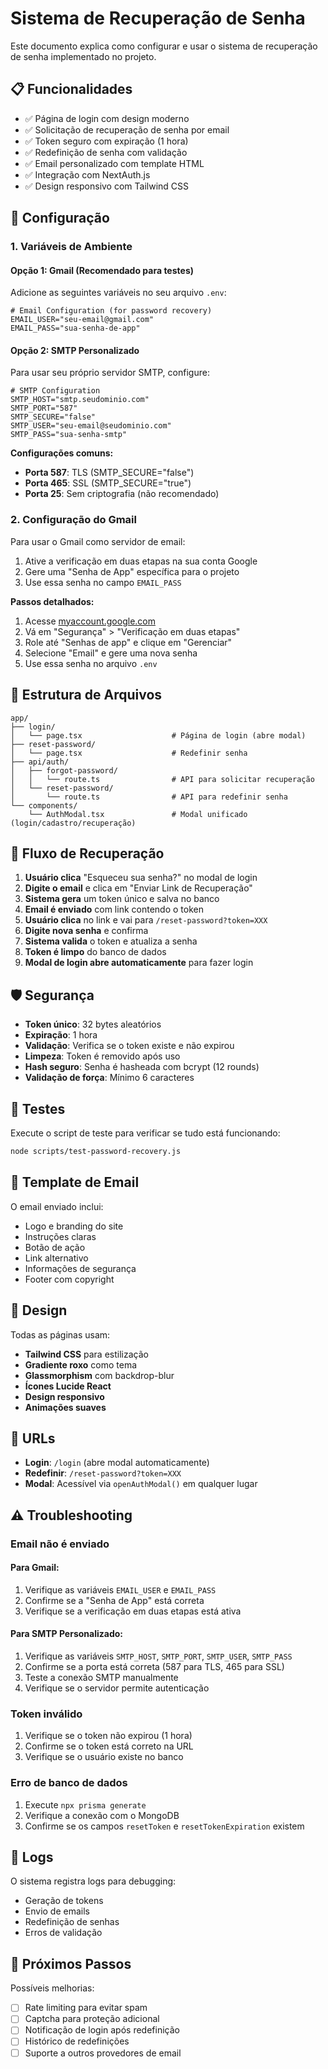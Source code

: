 # Sistema de Recuperação de Senha

Este documento explica como configurar e usar o sistema de recuperação de senha implementado no projeto.

## 📋 Funcionalidades

- ✅ Página de login com design moderno
- ✅ Solicitação de recuperação de senha por email
- ✅ Token seguro com expiração (1 hora)
- ✅ Redefinição de senha com validação
- ✅ Email personalizado com template HTML
- ✅ Integração com NextAuth.js
- ✅ Design responsivo com Tailwind CSS

## 🚀 Configuração

### 1. Variáveis de Ambiente

#### Opção 1: Gmail (Recomendado para testes)

Adicione as seguintes variáveis no seu arquivo `.env`:

```env
# Email Configuration (for password recovery)
EMAIL_USER="seu-email@gmail.com"
EMAIL_PASS="sua-senha-de-app"
```

#### Opção 2: SMTP Personalizado

Para usar seu próprio servidor SMTP, configure:

```env
# SMTP Configuration
SMTP_HOST="smtp.seudominio.com"
SMTP_PORT="587"
SMTP_SECURE="false"
SMTP_USER="seu-email@seudominio.com"
SMTP_PASS="sua-senha-smtp"
```

**Configurações comuns:**
- **Porta 587**: TLS (SMTP_SECURE="false")
- **Porta 465**: SSL (SMTP_SECURE="true")
- **Porta 25**: Sem criptografia (não recomendado)

### 2. Configuração do Gmail

Para usar o Gmail como servidor de email:

1. Ative a verificação em duas etapas na sua conta Google
2. Gere uma "Senha de App" específica para o projeto
3. Use essa senha no campo `EMAIL_PASS`

**Passos detalhados:**
1. Acesse [myaccount.google.com](https://myaccount.google.com)
2. Vá em "Segurança" > "Verificação em duas etapas"
3. Role até "Senhas de app" e clique em "Gerenciar"
4. Selecione "Email" e gere uma nova senha
5. Use essa senha no arquivo `.env`

## 📁 Estrutura de Arquivos

```
app/
├── login/
│   └── page.tsx                    # Página de login (abre modal)
├── reset-password/
│   └── page.tsx                    # Redefinir senha
├── api/auth/
│   ├── forgot-password/
│   │   └── route.ts                # API para solicitar recuperação
│   └── reset-password/
│       └── route.ts                # API para redefinir senha
└── components/
    └── AuthModal.tsx               # Modal unificado (login/cadastro/recuperação)
```

## 🔄 Fluxo de Recuperação

1. **Usuário clica** "Esqueceu sua senha?" no modal de login
2. **Digite o email** e clica em "Enviar Link de Recuperação"
3. **Sistema gera** um token único e salva no banco
4. **Email é enviado** com link contendo o token
5. **Usuário clica** no link e vai para `/reset-password?token=XXX`
6. **Digite nova senha** e confirma
7. **Sistema valida** o token e atualiza a senha
8. **Token é limpo** do banco de dados
9. **Modal de login abre automaticamente** para fazer login

## 🛡️ Segurança

- **Token único**: 32 bytes aleatórios
- **Expiração**: 1 hora
- **Validação**: Verifica se o token existe e não expirou
- **Limpeza**: Token é removido após uso
- **Hash seguro**: Senha é hasheada com bcrypt (12 rounds)
- **Validação de força**: Mínimo 6 caracteres

## 🧪 Testes

Execute o script de teste para verificar se tudo está funcionando:

```bash
node scripts/test-password-recovery.js
```

## 📧 Template de Email

O email enviado inclui:

- Logo e branding do site
- Instruções claras
- Botão de ação
- Link alternativo
- Informações de segurança
- Footer com copyright

## 🎨 Design

Todas as páginas usam:

- **Tailwind CSS** para estilização
- **Gradiente roxo** como tema
- **Glassmorphism** com backdrop-blur
- **Ícones Lucide React**
- **Design responsivo**
- **Animações suaves**

## 🔗 URLs

- **Login**: `/login` (abre modal automaticamente)
- **Redefinir**: `/reset-password?token=XXX`
- **Modal**: Acessível via `openAuthModal()` em qualquer lugar

## ⚠️ Troubleshooting

### Email não é enviado

#### Para Gmail:
1. Verifique as variáveis `EMAIL_USER` e `EMAIL_PASS`
2. Confirme se a "Senha de App" está correta
3. Verifique se a verificação em duas etapas está ativa

#### Para SMTP Personalizado:
1. Verifique as variáveis `SMTP_HOST`, `SMTP_PORT`, `SMTP_USER`, `SMTP_PASS`
2. Confirme se a porta está correta (587 para TLS, 465 para SSL)
3. Teste a conexão SMTP manualmente
4. Verifique se o servidor permite autenticação

### Token inválido
1. Verifique se o token não expirou (1 hora)
2. Confirme se o token está correto na URL
3. Verifique se o usuário existe no banco

### Erro de banco de dados
1. Execute `npx prisma generate`
2. Verifique a conexão com o MongoDB
3. Confirme se os campos `resetToken` e `resetTokenExpiration` existem

## 📝 Logs

O sistema registra logs para debugging:

- Geração de tokens
- Envio de emails
- Redefinição de senhas
- Erros de validação

## 🔄 Próximos Passos

Possíveis melhorias:

- [ ] Rate limiting para evitar spam
- [ ] Captcha para proteção adicional
- [ ] Notificação de login após redefinição
- [ ] Histórico de redefinições
- [ ] Suporte a outros provedores de email 